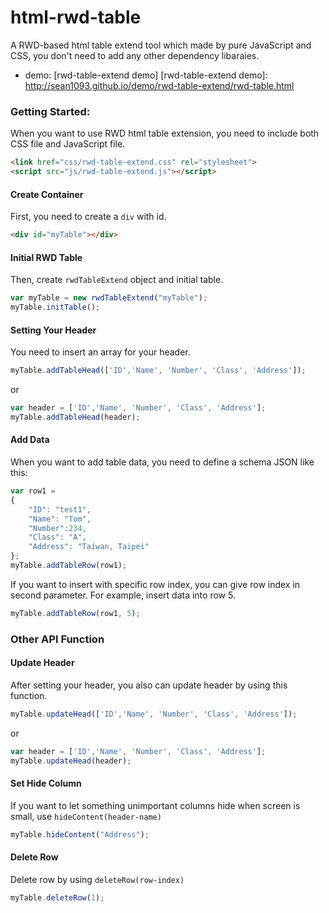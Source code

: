 # html-rwd-table
A RWD-based html table extend tool which made by pure JavaScript and CSS, you don't need to add any other dependency libaraies.

* demo: [rwd-table-extend demo]
[rwd-table-extend demo]: <http://sean1093.github.io/demo/rwd-table-extend/rwd-table.html>

### Getting Started:
When you want to use RWD html table extension, you need to include both CSS file and JavaScript file.

```html
<link href="css/rwd-table-extend.css" rel="stylesheet">
<script src="js/rwd-table-extend.js"></script>
```


#### Create Container
First, you need to create a <code>div</code> with id.

```html
<div id="myTable"></div>
```


#### Initial RWD Table
Then, create <code>rwdTableExtend</code> object and initial table.

```js
var myTable = new rwdTableExtend("myTable");
myTable.initTable();
```

#### Setting Your Header 
You need to insert an array for your header.

```js
myTable.addTableHead(['ID','Name', 'Number', 'Class', 'Address']);
```
or 

```js
var header = ['ID','Name', 'Number', 'Class', 'Address'];
myTable.addTableHead(header);
```

#### Add Data
When you want to add table data, you need to define a schema JSON like this:
```js
var row1 = 
{
    "ID": "test1",
    "Name": "Tom",
    "Number":234,
    "Class": "A",
    "Address": "Taiwan, Taipei"
};
myTable.addTableRow(row1);          
```

If you want to insert with specific row index, you can give row index in second parameter. For example, insert data into row 5. 
```js
myTable.addTableRow(row1, 5);          
```

### Other API Function

#### Update Header 
After setting your header, you also can update header by using this function.

```js
myTable.updateHead(['ID','Name', 'Number', 'Class', 'Address']);
```
or 

```js
var header = ['ID','Name', 'Number', 'Class', 'Address'];
myTable.updateHead(header);
```


#### Set Hide Column
If you want to let something unimportant columns hide when screen is small, use <code>hideContent(header-name)</code>
```js
myTable.hideContent("Address");
```


#### Delete Row
Delete row by using <code>deleteRow(row-index)</code>
```js
myTable.deleteRow(1);
```




